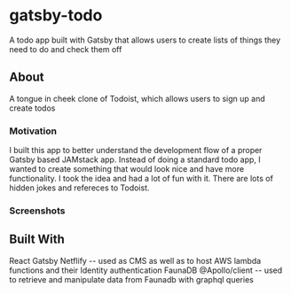 # gatsby-todo

A todo app built with Gatsby that allows users to create lists of things they need to do and check them off

## About

A tongue in cheek clone of Todoist, which allows users to sign up and create todos

### Motivation

I built this app to better understand the development flow of a proper Gatsby based JAMstack app. Instead of doing a standard todo app, I wanted to create 
something that would look nice and have more functionality. I took the idea and had a lot of fun with it. There are lots of hidden jokes and refereces to Todoist. 

### Screenshots



## Built With

React
Gatsby
Netflify -- used as CMS as well as to host AWS lambda functions and their Identity authentication
FaunaDB
@Apollo/client -- used to retrieve and manipulate data from Faunadb with graphql queries

